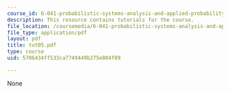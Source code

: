 ```yaml
---
course_id: 6-041-probabilistic-systems-analysis-and-applied-probability-spring-2006
description: This resource contains tutorials for the course.
file_location: /coursemedia/6-041-probabilistic-systems-analysis-and-applied-probability-spring-2006/5706434ff533ca7749449b275e804f89_tut05.pdf
file_type: application/pdf
layout: pdf
title: tut05.pdf
type: course
uid: 5706434ff533ca7749449b275e804f89

---
```

None
